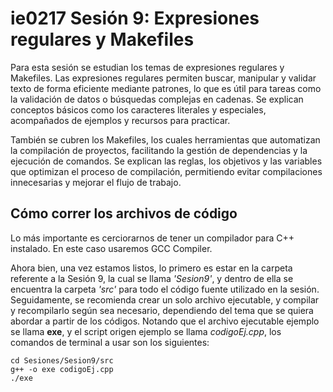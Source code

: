 # ie0217 Sesión 9: Expresiones regulares y Makefiles

Para esta sesión se estudian los temas de expresiones regulares y Makefiles. Las expresiones regulares permiten buscar, manipular y validar texto de forma eficiente mediante patrones, lo que es útil para tareas como la validación de datos o búsquedas complejas en cadenas. Se explican conceptos básicos como los caracteres literales y especiales, acompañados de ejemplos y recursos para practicar.

También se cubren los Makefiles, los cuales herramientas que automatizan la compilación de proyectos, facilitando la gestión de dependencias y la ejecución de comandos. Se explican las reglas, los objetivos y las variables que optimizan el proceso de compilación, permitiendo evitar compilaciones innecesarias y mejorar el flujo de trabajo. 


## Cómo correr los archivos de código

Lo más importante es cerciorarnos de tener un compilador para C++ instalado. En este caso usaremos GCC Compiler.

Ahora bien, una vez estamos listos, lo primero es estar en la carpeta referente a la Sesión 9, la cual se llama _'Sesion9'_, y dentro de ella se encuentra la carpeta _'src'_ para todo el código fuente utilizado en la sesión. Seguidamente, se recomienda crear un solo archivo ejecutable, y compilar y recompilarlo según sea necesario, dependiendo del tema que se quiera abordar a partir de los códigos. Notando que el archivo ejecutable ejemplo se llama **exe**, y el script origen ejemplo se llama _codigoEj.cpp_, los comandos de terminal a usar son los siguientes:

```
cd Sesiones/Sesion9/src
g++ -o exe codigoEj.cpp
./exe
```
